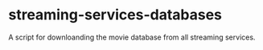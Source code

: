 # streaming-services-databases
A script for downloanding the movie database from all streaming services.
